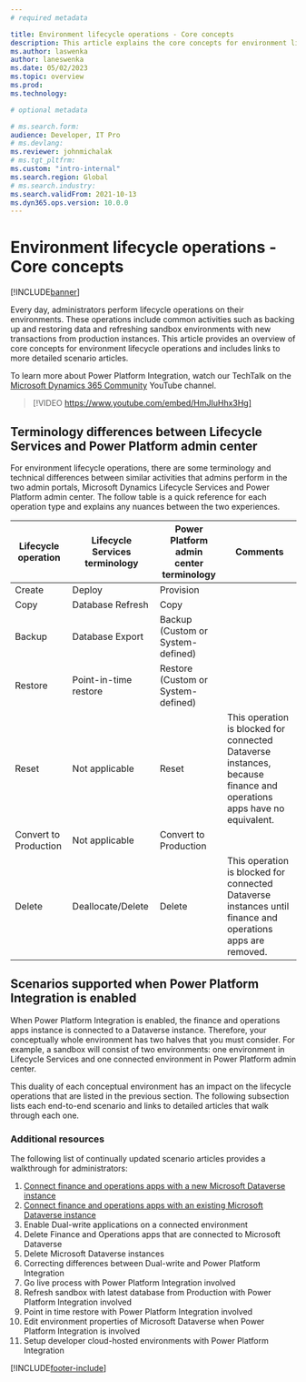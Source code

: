 ```yaml
---
# required metadata

title: Environment lifecycle operations - Core concepts
description: This article explains the core concepts for environment lifecycle operations when finance and operations apps are connected to Microsoft Dataverse by using Power Platform Integration.
ms.author: laswenka
author: laneswenka
ms.date: 05/02/2023
ms.topic: overview
ms.prod:
ms.technology: 

# optional metadata

# ms.search.form:
audience: Developer, IT Pro
# ms.devlang: 
ms.reviewer: johnmichalak
# ms.tgt_pltfrm: 
ms.custom: "intro-internal"
ms.search.region: Global
# ms.search.industry:
ms.search.validFrom: 2021-10-13
ms.dyn365.ops.version: 10.0.0
---
```

# Environment lifecycle operations - Core concepts

[!INCLUDE[banner](../includes/banner.md)]

Every day, administrators perform lifecycle operations on their environments. These operations include common activities such as backing up and restoring data and refreshing sandbox environments with new transactions from production instances. This article provides an overview of core concepts for environment lifecycle operations and includes links to more detailed scenario articles.

To learn more about Power Platform Integration, watch our TechTalk on the [Microsoft Dynamics 365 Community](https://www.youtube.com/@MSD365Community) YouTube channel.

> [!VIDEO https://www.youtube.com/embed/HmJIuHhx3Hg]

## Terminology differences between Lifecycle Services and Power Platform admin center

For environment lifecycle operations, there are some terminology and technical differences between similar activities that admins perform in the two admin portals, Microsoft Dynamics Lifecycle Services and Power Platform admin center. The follow table is a quick reference for each operation type and explains any nuances between the two experiences.

| Lifecycle operation | Lifecycle Services terminology | Power Platform admin center terminology | Comments |
| ------------------- | ------------------------------ | --------------------------------------- | -------- |
| Create | Deploy | Provision | |
| Copy | Database Refresh | Copy | |
| Backup | Database Export | Backup (Custom or System-defined) | |
| Restore | Point-in-time restore | Restore (Custom or System-defined) | |
| Reset | Not applicable | Reset | This operation is blocked for connected Dataverse instances, because finance and operations apps have no equivalent. |
| Convert to Production | Not applicable | Convert to Production | |
| Delete | Deallocate/Delete | Delete | This operation is blocked for connected Dataverse instances until finance and operations apps are removed. |

## Scenarios supported when Power Platform Integration is enabled

When Power Platform Integration is enabled, the finance and operations apps instance is connected to a Dataverse instance. Therefore, your conceptually whole environment has two halves that you must consider. For example, a sandbox will consist of two environments: one environment in Lifecycle Services and one connected environment in Power Platform admin center.

This duality of each conceptual environment has an impact on the lifecycle operations that are listed in the previous section. The following subsection lists each end-to-end scenario and links to detailed articles that walk through each one.

### Additional resources

The following list of continually updated scenario articles provides a walkthrough for administrators:

1. [Connect finance and operations apps with a new Microsoft Dataverse instance](./environment-lifecycle-connect-finops-new-dv.md)
2. [Connect finance and operations apps with an existing Microsoft Dataverse instance](./environment-lifecycle-connect-finops-existing-dv.md)
3. Enable Dual-write applications on a connected environment
4. Delete Finance and Operations apps that are connected to Microsoft Dataverse
5. Delete Microsoft Dataverse instances
6. Correcting differences between Dual-write and Power Platform Integration
7. Go live process with Power Platform Integration involved
8. Refresh sandbox with latest database from Production with Power Platform Integration involved
9. Point in time restore with Power Platform Integration involved
10. Edit environment properties of Microsoft Dataverse when Power Platform Integration is involved
11. Setup developer cloud-hosted environments with Power Platform Integration

[!INCLUDE[footer-include](../../../includes/footer-banner.md)]
